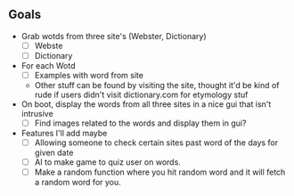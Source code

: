 ## Goals
- Grab wotds from three site's (Webster, Dictionary)
    - [ ] Webste
    - [ ] Dictionary 
- For each Wotd
    - [ ] Examples with word from site
    - Other stuff can be found by visiting the site, thought it'd be kind of rude if users didn't visit dictionary.com for etymology stuf
- On boot, display the words from all three sites in a nice gui that
    isn't intrusive
    - [ ] Find images related to the words and display them in gui?

- Features I'll add maybe
    - [ ] Allowing someone to check certain sites past word of the days for given date
    - [ ] AI to make game to quiz user on words.   
    - [ ] Make a random function where you hit random word and it will fetch a random word for you.